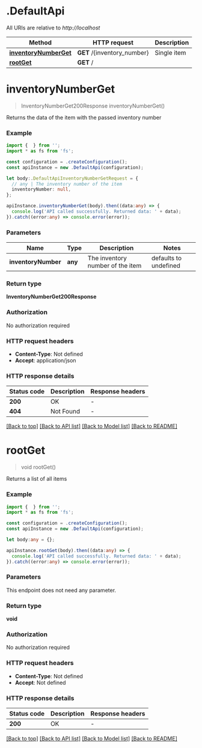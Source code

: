 # .DefaultApi

All URIs are relative to *http://localhost*

Method | HTTP request | Description
------------- | ------------- | -------------
[**inventoryNumberGet**](DefaultApi.md#inventoryNumberGet) | **GET** /{inventory_number} | Single item
[**rootGet**](DefaultApi.md#rootGet) | **GET** / | 


# **inventoryNumberGet**
> InventoryNumberGet200Response inventoryNumberGet()

Returns the data of the item with the passed inventory number

### Example


```typescript
import {  } from '';
import * as fs from 'fs';

const configuration = .createConfiguration();
const apiInstance = new .DefaultApi(configuration);

let body:.DefaultApiInventoryNumberGetRequest = {
  // any | The inventory number of the item
  inventoryNumber: null,
};

apiInstance.inventoryNumberGet(body).then((data:any) => {
  console.log('API called successfully. Returned data: ' + data);
}).catch((error:any) => console.error(error));
```


### Parameters

Name | Type | Description  | Notes
------------- | ------------- | ------------- | -------------
 **inventoryNumber** | **any** | The inventory number of the item | defaults to undefined


### Return type

**InventoryNumberGet200Response**

### Authorization

No authorization required

### HTTP request headers

 - **Content-Type**: Not defined
 - **Accept**: application/json


### HTTP response details
| Status code | Description | Response headers |
|-------------|-------------|------------------|
**200** | OK |  -  |
**404** | Not Found |  -  |

[[Back to top]](#) [[Back to API list]](README.md#documentation-for-api-endpoints) [[Back to Model list]](README.md#documentation-for-models) [[Back to README]](README.md)

# **rootGet**
> void rootGet()

Returns a list of all items

### Example


```typescript
import {  } from '';
import * as fs from 'fs';

const configuration = .createConfiguration();
const apiInstance = new .DefaultApi(configuration);

let body:any = {};

apiInstance.rootGet(body).then((data:any) => {
  console.log('API called successfully. Returned data: ' + data);
}).catch((error:any) => console.error(error));
```


### Parameters
This endpoint does not need any parameter.


### Return type

**void**

### Authorization

No authorization required

### HTTP request headers

 - **Content-Type**: Not defined
 - **Accept**: Not defined


### HTTP response details
| Status code | Description | Response headers |
|-------------|-------------|------------------|
**200** | OK |  -  |

[[Back to top]](#) [[Back to API list]](README.md#documentation-for-api-endpoints) [[Back to Model list]](README.md#documentation-for-models) [[Back to README]](README.md)


